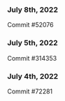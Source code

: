 ### July 8th, 2022

Commit #52076

### July 5th, 2022

Commit #314353


### July 4th, 2022

Commit #72281
